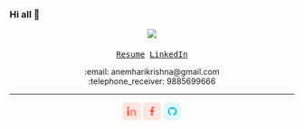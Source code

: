 ### Hi all 👋

<p align="center">
  <img src="https://harikrishna.netlify.app/images/profile.gif" style="height: auto">
  <br />
  <samp>
    <br />
    <a href="https://harikrishna.netlify.app/" target="_blank">Resume</a>
    <a href="https://www.linkedin.com/in/anemharikrishna" target="_blank">LinkedIn</a>
  </samp>
  <br />
  <p align="center">
    :email: anemharikrishna@gmail.com<br />
    :telephone_receiver: 9885699666<br />
  </p>
  <hr />
  <p align="center">
    <a href="https://www.linkedin.com/in/anemharikrishna" alt="Linkedin"><img src="https://github.com/HariKrishna-9885699666/HariKrishna-9885699666/blob/master/linkedin.png"></a>
    <a href="https://www.facebook.com/anemharikrishna" alt="Facebook"><img src="https://github.com/HariKrishna-9885699666/HariKrishna-9885699666/blob/master/facebook.png"></a>
    <a href="https://github.com/HariKrishna-9885699666" alt="GitHub"><img src="https://github.com/HariKrishna-9885699666/HariKrishna-9885699666/blob/master/github.png"></a>
  </p>
</p>
